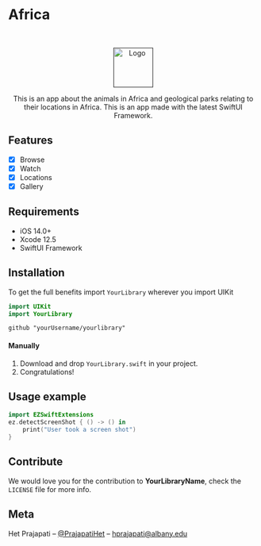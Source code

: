 # Africa
<br />
<p align="center">
  <a href="">
    <img src="logo.jpeg" alt="Logo" width="80" height="80">
  </a>
  <p align="center">
    This is an app about the animals in Africa and geological parks relating to their locations in Africa. This is an app made with the latest SwiftUI Framework.
  </p>
</p>

## Features

- [x] Browse
- [x] Watch
- [x] Locations
- [x] Gallery

## Requirements

- iOS 14.0+
- Xcode 12.5
- SwiftUI Framework

## Installation

To get the full benefits import `YourLibrary` wherever you import UIKit

``` swift
import UIKit
import YourLibrary
```
```
github "yourUsername/yourlibrary"
```
#### Manually
1. Download and drop ```YourLibrary.swift``` in your project.  
2. Congratulations!  

## Usage example

```swift
import EZSwiftExtensions
ez.detectScreenShot { () -> () in
    print("User took a screen shot")
}
```

## Contribute

We would love you for the contribution to **YourLibraryName**, check the ``LICENSE`` file for more info.

## Meta

Het Prajapati – [@PrajapatiHet](https://twitter.com/PrajpatiHet) – hprajapati@albany.edu

<!--
(Distributed under the XYZ license. See ``LICENSE`` for more information.) 
--> 

[swift-image]:https://img.shields.io/badge/swift-3.0-orange.svg
[swift-url]: https://swift.org/
[license-image]: https://img.shields.io/badge/License-MIT-blue.svg
[license-url]: LICENSE
[travis-image]: https://img.shields.io/travis/dbader/node-datadog-metrics/master.svg?style=flat-square
[travis-url]: https://travis-ci.org/dbader/node-datadog-metrics
[codebeat-image]: https://codebeat.co/badges/c19b47ea-2f9d-45df-8458-b2d952fe9dad
[codebeat-url]: https://codebeat.co/projects/github-com-vsouza-awesomeios-com
